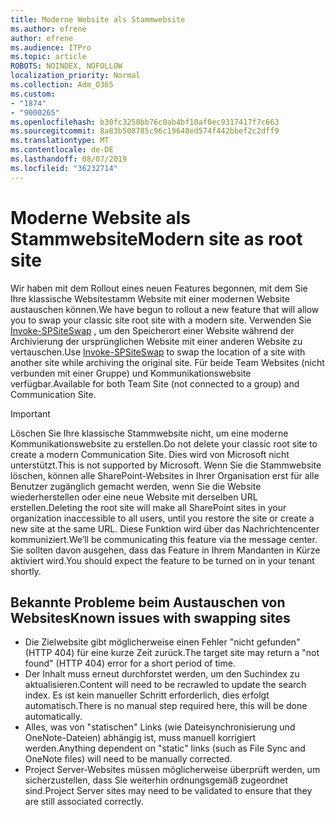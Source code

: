 ```yaml
---
title: Moderne Website als Stammwebsite
ms.author: efrene
author: efrene
ms.audience: ITPro
ms.topic: article
ROBOTS: NOINDEX, NOFOLLOW
localization_priority: Normal
ms.collection: Adm_O365
ms.custom:
- "1874"
- "9000265"
ms.openlocfilehash: b30fc3258bb76c0ab4bf10af0ec9317417f7c663
ms.sourcegitcommit: 8a83b508785c96c19648ed574f442bbef2c2dff9
ms.translationtype: MT
ms.contentlocale: de-DE
ms.lasthandoff: 08/07/2019
ms.locfileid: "36232714"
---
```

# <a name="modern-site-as-root-site"></a><span data-ttu-id="e4d52-102">Moderne Website als Stammwebsite</span><span class="sxs-lookup"><span data-stu-id="e4d52-102">Modern site as root site</span></span>

<span data-ttu-id="e4d52-103">Wir haben mit dem Rollout eines neuen Features begonnen, mit dem Sie Ihre klassische Websitestamm Website mit einer modernen Website austauschen können.</span><span class="sxs-lookup"><span data-stu-id="e4d52-103">We have begun to rollout a new feature that will allow you to swap your classic site root site with a modern site.</span></span> <span data-ttu-id="e4d52-104">Verwenden Sie [Invoke-SPSiteSwap](https://docs.microsoft.com/powershell/module/sharepoint-online/invoke-spositeswap?view=sharepoint-ps) , um den Speicherort einer Website während der Archivierung der ursprünglichen Website mit einer anderen Website zu vertauschen.</span><span class="sxs-lookup"><span data-stu-id="e4d52-104">Use [Invoke-SPSiteSwap](https://docs.microsoft.com/powershell/module/sharepoint-online/invoke-spositeswap?view=sharepoint-ps) to swap the location of a site with another site while archiving the original site.</span></span> <span data-ttu-id="e4d52-105">Für beide Team Websites (nicht verbunden mit einer Gruppe) und Kommunikationswebsite verfügbar.</span><span class="sxs-lookup"><span data-stu-id="e4d52-105">Available for both Team Site (not connected to a group) and Communication Site.</span></span> 

>[!Important]
> <span data-ttu-id="e4d52-106">Löschen Sie Ihre klassische Stammwebsite nicht, um eine moderne Kommunikationswebsite zu erstellen.</span><span class="sxs-lookup"><span data-stu-id="e4d52-106">Do not delete your classic root site to create a modern Communication Site.</span></span> <span data-ttu-id="e4d52-107">Dies wird von Microsoft nicht unterstützt.</span><span class="sxs-lookup"><span data-stu-id="e4d52-107">This is not supported by Microsoft.</span></span> <span data-ttu-id="e4d52-108">Wenn Sie die Stammwebsite löschen, können alle SharePoint-Websites in Ihrer Organisation erst für alle Benutzer zugänglich gemacht werden, wenn Sie die Website wiederherstellen oder eine neue Website mit derselben URL erstellen.</span><span class="sxs-lookup"><span data-stu-id="e4d52-108">Deleting the root site will make all SharePoint sites in your organization inaccessible to all users, until you restore the site or create a new site at the same URL.</span></span> <span data-ttu-id="e4d52-109">Diese Funktion wird über das Nachrichtencenter kommuniziert.</span><span class="sxs-lookup"><span data-stu-id="e4d52-109">We’ll be communicating this feature via the message center.</span></span> <span data-ttu-id="e4d52-110">Sie sollten davon ausgehen, dass das Feature in Ihrem Mandanten in Kürze aktiviert wird.</span><span class="sxs-lookup"><span data-stu-id="e4d52-110">You should expect the feature to be turned on in your tenant shortly.</span></span>

## <a name="known-issues-with-swapping-sites"></a><span data-ttu-id="e4d52-111">Bekannte Probleme beim Austauschen von Websites</span><span class="sxs-lookup"><span data-stu-id="e4d52-111">Known issues with swapping sites</span></span>
- <span data-ttu-id="e4d52-112">Die Zielwebsite gibt möglicherweise einen Fehler "nicht gefunden" (HTTP 404) für eine kurze Zeit zurück.</span><span class="sxs-lookup"><span data-stu-id="e4d52-112">The target site may return a "not found" (HTTP 404) error for a short period of time.</span></span>
- <span data-ttu-id="e4d52-113">Der Inhalt muss erneut durchforstet werden, um den Suchindex zu aktualisieren.</span><span class="sxs-lookup"><span data-stu-id="e4d52-113">Content will need to be recrawled to update the search index.</span></span> <span data-ttu-id="e4d52-114">Es ist kein manueller Schritt erforderlich, dies erfolgt automatisch.</span><span class="sxs-lookup"><span data-stu-id="e4d52-114">There is no manual step required here, this will be done automatically.</span></span>
- <span data-ttu-id="e4d52-115">Alles, was von "statischen" Links (wie Dateisynchronisierung und OneNote-Dateien) abhängig ist, muss manuell korrigiert werden.</span><span class="sxs-lookup"><span data-stu-id="e4d52-115">Anything dependent on "static" links (such as File Sync and OneNote files) will need to be manually corrected.</span></span>
- <span data-ttu-id="e4d52-116">Project Server-Websites müssen möglicherweise überprüft werden, um sicherzustellen, dass Sie weiterhin ordnungsgemäß zugeordnet sind.</span><span class="sxs-lookup"><span data-stu-id="e4d52-116">Project Server sites may need to be validated to ensure that they are still associated correctly.</span></span> 

